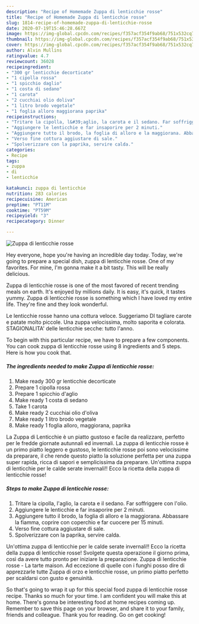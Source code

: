 ```yaml
---
description: "Recipe of Homemade Zuppa di lenticchie rosse"
title: "Recipe of Homemade Zuppa di lenticchie rosse"
slug: 1814-recipe-of-homemade-zuppa-di-lenticchie-rosse
date: 2020-07-19T15:46:28.667Z
image: https://img-global.cpcdn.com/recipes/f357acf354f9ab68/751x532cq70/zuppa-di-lenticchie-rosse-recipe-main-photo.jpg
thumbnail: https://img-global.cpcdn.com/recipes/f357acf354f9ab68/751x532cq70/zuppa-di-lenticchie-rosse-recipe-main-photo.jpg
cover: https://img-global.cpcdn.com/recipes/f357acf354f9ab68/751x532cq70/zuppa-di-lenticchie-rosse-recipe-main-photo.jpg
author: Alvin Mullins
ratingvalue: 4.7
reviewcount: 36028
recipeingredient:
- "300 gr lenticchie decorticate"
- "1 cipolla rossa"
- "1 spicchio daglio"
- "1 costa di sedano"
- "1 carota"
- "2 cucchiai olio doliva"
- "1 litro brodo vegetale"
- "1 foglia alloro maggiorana paprika"
recipeinstructions:
- "Tritare la cipolla, l&#39;aglio, la carota e il sedano. Far soffriggere con l&#39;olio."
- "Aggiungere le lenticchie e far insaporire per 2 minuti."
- "Aggiungere tutto il brodo, la foglia di alloro e la maggiorana. Abbassare la fiamma, coprire con coperchio e far cuocere per 15 minuti."
- "Verso fine cottura aggiustare di sale."
- "Spolverizzare con la paprika, servire calda."
categories:
- Recipe
tags:
- zuppa
- di
- lenticchie

katakunci: zuppa di lenticchie 
nutrition: 283 calories
recipecuisine: American
preptime: "PT11M"
cooktime: "PT59M"
recipeyield: "3"
recipecategory: Dinner

---
```



![Zuppa di lenticchie rosse](https://img-global.cpcdn.com/recipes/f357acf354f9ab68/751x532cq70/zuppa-di-lenticchie-rosse-recipe-main-photo.jpg)

Hey everyone, hope you're having an incredible day today. Today, we're going to prepare a special dish, zuppa di lenticchie rosse. One of my favorites. For mine, I'm gonna make it a bit tasty. This will be really delicious.

Zuppa di lenticchie rosse is one of the most favored of recent trending meals on earth. It's enjoyed by millions daily. It is easy, it's quick, it tastes yummy. Zuppa di lenticchie rosse is something which I have loved my entire life. They're fine and they look wonderful.

Le lenticchie rosse hanno una cottura veloce. Suggeriamo DI tagliare carote e patate molto piccole. Una zuppa velocissima, molto saporita e colorata. STAGIONALITA&#39; delle lenticchie secche: tutto l&#39;anno.


To begin with this particular recipe, we have to prepare a few components. You can cook zuppa di lenticchie rosse using 8 ingredients and 5 steps. Here is how you cook that.

<!--inarticleads1-->

##### The ingredients needed to make Zuppa di lenticchie rosse:

1. Make ready 300 gr lenticchie decorticate
1. Prepare 1 cipolla rossa
1. Prepare 1 spicchio d&#39;aglio
1. Make ready 1 costa di sedano
1. Take 1 carota
1. Make ready 2 cucchiai olio d&#39;oliva
1. Make ready 1 litro brodo vegetale
1. Make ready 1 foglia alloro, maggiorana, paprika


La Zuppa di Lenticchie è un piatto gustoso e facile da realizzare, perfetto per le fredde giornate autunnali ed invernali. La zuppa di lenticchie rosse è un primo piatto leggero e gustoso, le lenticchie rosse poi sono velocissime da preparare, il che rende questo piatto la soluzione perfetta per una zuppa super rapida, ricca di sapori e semplicissima da preparare. Un&#39;ottima zuppa di lenticchie per le calde serate invernali!! Ecco la ricetta della zuppa di lenticchie rosse! 

<!--inarticleads2-->

##### Steps to make Zuppa di lenticchie rosse:

1. Tritare la cipolla, l&#39;aglio, la carota e il sedano. Far soffriggere con l&#39;olio.
1. Aggiungere le lenticchie e far insaporire per 2 minuti.
1. Aggiungere tutto il brodo, la foglia di alloro e la maggiorana. Abbassare la fiamma, coprire con coperchio e far cuocere per 15 minuti.
1. Verso fine cottura aggiustare di sale.
1. Spolverizzare con la paprika, servire calda.


Un&#39;ottima zuppa di lenticchie per le calde serate invernali!! Ecco la ricetta della zuppa di lenticchie rosse! Svolgete questa operazione il giorno prima, così da avere tutto pronto per iniziare la preparazione. Zuppa di lenticchie rosse - La tarte maison. Ad eccezione di quelle con i funghi posso dire di apprezzarle tutte Zuppa di orzo e lenticchie rosse, un primo piatto perfetto per scaldarsi con gusto e genuinità. 

So that's going to wrap it up for this special food zuppa di lenticchie rosse recipe. Thanks so much for your time. I am confident you will make this at home. There's gonna be interesting food at home recipes coming up. Remember to save this page on your browser, and share it to your family, friends and colleague. Thank you for reading. Go on get cooking!
